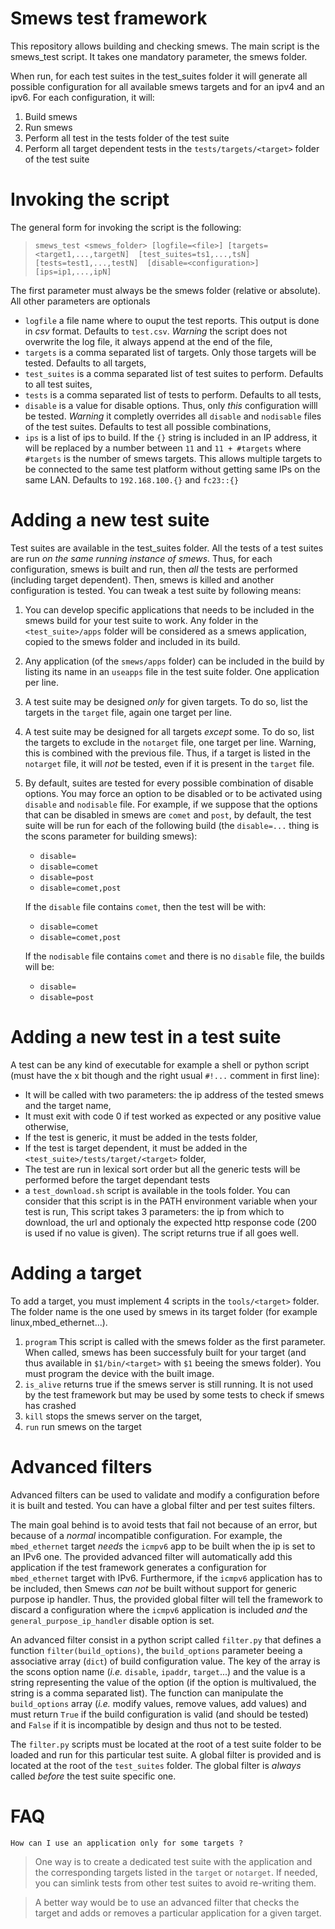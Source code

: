 Smews test framework
====================

This repository allows building and checking smews.
The main script is the smews_test script. It takes one mandatory parameter,
the smews folder. 

When run, for each test suites in the test_suites folder it will generate all
possible configuration for all available smews targets and for an ipv4 and an
ipv6. For each configuration, it will:

1. Build smews
2. Run smews
3. Perform all test in the tests folder of the test suite
4. Perform all target dependent tests in the `tests/targets/<target>` folder of the test suite


Invoking the script
===================

The general form for invoking the script is the following:

> `smews_test <smews_folder> [logfile=<file>] [targets=<target1,...,targetN] 
                             [test_suites=ts1,...,tsN] [tests=test1,...,testN] 
                             [disable=<configuration>] [ips=ip1,...,ipN]`

The first parameter must always be the smews folder (relative or absolute). All
other parameters are optionals

*  `logfile` a file name where to ouput the test reports. This output is done in *csv* format. Defaults to `test.csv`. *Warning* the script does not overwrite the log file, it always append at the end of the file,
*  `targets` is a comma separated list of targets. Only those targets will be tested. Defaults to all targets,
*  `test_suites` is a comma separated list of test suites to perform. Defaults to all test suites,
*  `tests` is a comma separated list of tests to perform. Defaults to all tests,
*  `disable` is a value for disable options. Thus, only *this* configuration
   willl be tested. *Warning* it completly overrides all `disable` and
   `nodisable` files of the test suites. Defaults to test all possible combinations,
*  `ips` is a list of ips to build. If the `{}` string is included in an IP
   address, it will be replaced by a number between `11` and `11 + #targets`
   where `#targets` is the number of smews targets. This allows multiple
   targets to be connected to the same test platform without getting same IPs
   on the same LAN. Defaults to `192.168.100.{}` and `fc23::{}`

Adding a new test suite
=======================

Test suites are available in the test_suites folder. All the tests of a test
suites are run *on the same running instance of smews*. Thus, for each
configuration, smews is built and run, then *all* the tests are performed
(including target dependent). Then, smews is killed and another configuration
is tested. You can tweak a test suite by following means:

1. You can develop specific applications that needs to be included in the smews
   build for your test suite to work. Any folder in the `<test_suite>/apps`
   folder will be considered as a smews application, copied to the smews folder
   and included in its build.

2. Any application (of the `smews/apps` folder) can be included in the build by
   listing its name in an `useapps` file in the test suite folder. One application
   per line.

3. A test suite may be designed *only* for given targets. To do so, list the targets
   in the `target` file, again one target per line.

4. A test suite may be designed for all targets *except* some. To do so, list
   the targets to exclude in the `notarget` file, one target per line. Warning,
   this is combined with the previous file. Thus, if a target is listed in the
   `notarget` file, it will *not* be tested, even if it is present in the
   `target` file.

5. By default, suites are tested for every possible combination of disable
   options. You may force an option to be disabled or to be activated using
   `disable` and `nodisable` file. For example, if we suppose that the options
   that can be disabled in smews are `comet` and `post`, by default, the test
   suite will be run for each of the following build (the `disable=...` thing is
   the scons parameter for building smews):
   *   `disable=`
   *   `disable=comet`
   *   `disable=post`
   *   `disable=comet,post`

   If the `disable` file contains `comet`, then the test will be with:
   *   `disable=comet`
   *   `disable=comet,post`

   If the `nodisable` file contains `comet` and there is no `disable` file, the
   builds will be:
   *   `disable=`
   *   `disable=post`

Adding a new test in a test suite
=================================

A test can be any kind of executable for example a shell or python script (must
have the x bit though and the right usual `#!...` comment in first line):

*   It will be called with two parameters: the ip address of the tested smews and the target name,
*   It must exit with code 0 if test worked as expected or any positive value otherwise,
*   If the test is generic, it must be added in the tests folder,
*   If the test is target dependent, it must be added in the `<test_suite>/tests/target/<target>` folder,
*   The test are run in lexical sort order but all the generic tests will be
    performed before the target dependant tests
*   a `test_download.sh` script is available in the tools folder. You can consider
    that this script is in the PATH environment variable when your test is run,
    This script takes 3 parameters: the ip from which to download, the url and
    optionaly the expected http response code (200 is used if no value is
    given). The script returns true if all goes well.

Adding a target
===============

To add a target, you must implement 4 scripts in the `tools/<target>`
folder. The folder name is the one used by smews in its target folder
(for example linux,mbed_ethernet...).

1. `program` This script is called with the smews folder as the first
   parameter. When called, smews has been successfuly built for your target
   (and thus available in `$1/bin/<target>` with `$1` beeing the smews folder). You
   must program the device with the built image.
2. `is_alive` returns true if the smews server is still running. It is not used
   by the test framework but may be used by some tests to check if smews has crashed
3. `kill` stops the smews server on the target,
4. `run` run smews on the target


Advanced filters
================

Advanced filters can be used to validate and modify a configuration before it
is built and tested. You can have a global filter and per test suites
filters. 

The main goal behind is to avoid tests that fail not because of an error, but
because of a *normal* incompatible configuration.  For example, the
`mbed_ethernet` target *needs* the `icmpv6` app to be built when the ip is set
to an IPv6 one. The provided advanced filter will automatically add this
application if the test framework generates a configuration for `mbed_ethernet`
target with IPv6. Furthermore, if the `icmpv6` application has to be included,
then Smews *can not* be built without support for generic purpose ip
handler. Thus, the provided global filter will tell the framework to discard a
configuration where the `icmpv6` application is included *and* the
`general_purpose_ip_handler` disable option is set.

An advanced filter consist in a python script called `filter.py` that defines a
function `filter(build_options)`, the `build_options` parameter beeing a
associative array (`dict`) of build configuration value. The key of the array
is the scons option name (*i.e.* `disable`, `ipaddr`, `target`...) and the
value is a string representing the value of the option (if the option is
multivalued, the string is a comma separated list). The function can manipulate
the `build_options` array (*i.e.* modify values, remove values, add values) and
must return `True` if the build configuration is valid (and should be tested)
and `False` if it is incompatible by design and thus not to be tested.


The `filter.py` scripts must be located at the root of a test suite folder to
be loaded and run for this particular test suite. A global filter is provided
and is located at the root of the `test_suites` folder. The global filter is
*always* called *before* the test suite specific one.


FAQ
===
`How can I use an application only for some targets ?`

> One way is to create a dedicated test suite with the application and the
  corresponding targets listed in the `target` or `notarget`. If needed, you
  can simlink tests from other test suites to avoid re-writing them.

> A better way would be to use an advanced filter that checks the target and
  adds or removes a particular application for a given target.
